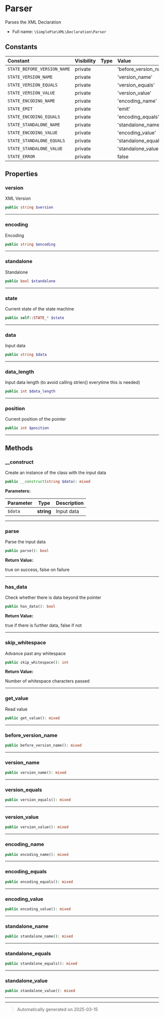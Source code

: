 
# Parser

Parses the XML Declaration



* Full name: `\SimplePie\XML\Declaration\Parser`


## Constants

| Constant | Visibility | Type | Value |
|:---------|:-----------|:-----|:------|
|`STATE_BEFORE_VERSION_NAME`|private| |&#039;before_version_name&#039;|
|`STATE_VERSION_NAME`|private| |&#039;version_name&#039;|
|`STATE_VERSION_EQUALS`|private| |&#039;version_equals&#039;|
|`STATE_VERSION_VALUE`|private| |&#039;version_value&#039;|
|`STATE_ENCODING_NAME`|private| |&#039;encoding_name&#039;|
|`STATE_EMIT`|private| |&#039;emit&#039;|
|`STATE_ENCODING_EQUALS`|private| |&#039;encoding_equals&#039;|
|`STATE_STANDALONE_NAME`|private| |&#039;standalone_name&#039;|
|`STATE_ENCODING_VALUE`|private| |&#039;encoding_value&#039;|
|`STATE_STANDALONE_EQUALS`|private| |&#039;standalone_equals&#039;|
|`STATE_STANDALONE_VALUE`|private| |&#039;standalone_value&#039;|
|`STATE_ERROR`|private| |false|

## Properties


### version

XML Version

```php
public string $version
```






***

### encoding

Encoding

```php
public string $encoding
```






***

### standalone

Standalone

```php
public bool $standalone
```






***

### state

Current state of the state machine

```php
public self::STATE_* $state
```






***

### data

Input data

```php
public string $data
```






***

### data_length

Input data length (to avoid calling strlen() everytime this is needed)

```php
public int $data_length
```






***

### position

Current position of the pointer

```php
public int $position
```






***

## Methods


### __construct

Create an instance of the class with the input data

```php
public __construct(string $data): mixed
```








**Parameters:**

| Parameter | Type | Description |
|-----------|------|-------------|
| `$data` | **string** | Input data |





***

### parse

Parse the input data

```php
public parse(): bool
```









**Return Value:**

true on success, false on failure




***

### has_data

Check whether there is data beyond the pointer

```php
public has_data(): bool
```









**Return Value:**

true if there is further data, false if not




***

### skip_whitespace

Advance past any whitespace

```php
public skip_whitespace(): int
```









**Return Value:**

Number of whitespace characters passed




***

### get_value

Read value

```php
public get_value(): mixed
```












***

### before_version_name



```php
public before_version_name(): mixed
```












***

### version_name



```php
public version_name(): mixed
```












***

### version_equals



```php
public version_equals(): mixed
```












***

### version_value



```php
public version_value(): mixed
```












***

### encoding_name



```php
public encoding_name(): mixed
```












***

### encoding_equals



```php
public encoding_equals(): mixed
```












***

### encoding_value



```php
public encoding_value(): mixed
```












***

### standalone_name



```php
public standalone_name(): mixed
```












***

### standalone_equals



```php
public standalone_equals(): mixed
```












***

### standalone_value



```php
public standalone_value(): mixed
```












***


***
> Automatically generated on 2025-03-15
